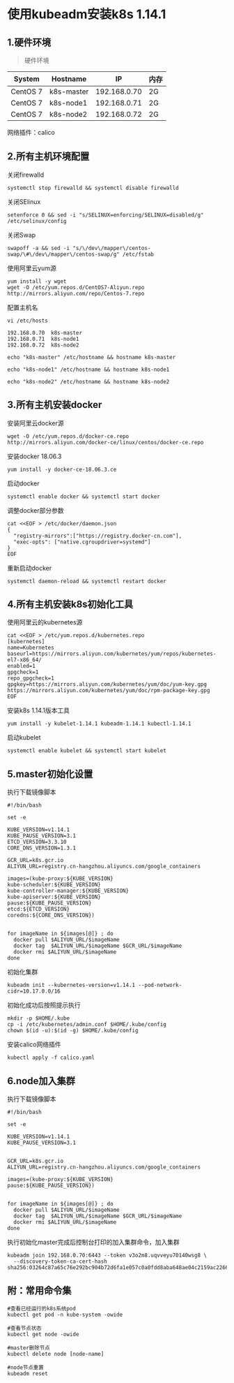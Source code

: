 # 使用kubeadm安装k8s 1.14.1

## 1.硬件环境
> 硬件环境

|System|Hostname|IP|内存|
|-|-|-|-|
|CentOS 7|k8s-master|192.168.0.70|2G|
|CentOS 7|k8s-node1|192.168.0.71|2G|
|CentOS 7|k8s-node2|192.168.0.72|2G|

网络插件：calico

## 2.所有主机环境配置
关闭firewalld

` systemctl stop firewalld && systemctl disable firewalld  `

关闭SElinux

` setenforce 0 && sed -i "s/SELINUX=enforcing/SELINUX=disabled/g" /etc/selinux/config `

关闭Swap

` swapoff -a && sed -i "s/\/dev\/mapper\/centos-swap/\#\/dev\/mapper\/centos-swap/g" /etc/fstab `

使用阿里云yum源

    yum install -y wget
    wget -O /etc/yum.repos.d/CentOS7-Aliyun.repo http://mirrors.aliyun.com/repo/Centos-7.repo 
    

配置主机名

    vi /etc/hosts
     
    192.168.0.70  k8s-master
    192.168.0.71  k8s-node1
    192.168.0.72  k8s-node2
     
    echo "k8s-master" /etc/hostname && hostname k8s-master
    
    echo "k8s-node1" /etc/hostname && hostname k8s-node1
    
    echo "k8s-node2" /etc/hostname && hostname k8s-node2
        
## 3.所有主机安装docker
安装阿里云docker源

`wget -O /etc/yum.repos.d/docker-ce.repo http://mirrors.aliyun.com/docker-ce/linux/centos/docker-ce.repo`

安装docker 18.06.3

`yum install -y docker-ce-18.06.3.ce`

启动docker

`systemctl enable docker && systemctl start docker`

调整docker部分参数

    cat <<EOF > /etc/docker/daemon.json
    {
      "registry-mirrors":["https://registry.docker-cn.com"],
      "exec-opts": ["native.cgroupdriver=systemd"]
    }
    EOF
    
重新启动docker

`systemctl daemon-reload && systemctl restart docker`

## 4.所有主机安装k8s初始化工具
使用阿里云的kubernetes源

    cat <<EOF > /etc/yum.repos.d/kubernetes.repo
    [kubernetes]
    name=Kubernetes
    baseurl=https://mirrors.aliyun.com/kubernetes/yum/repos/kubernetes-el7-x86_64/
    enabled=1
    gpgcheck=1
    repo_gpgcheck=1
    gpgkey=https://mirrors.aliyun.com/kubernetes/yum/doc/yum-key.gpg https://mirrors.aliyun.com/kubernetes/yum/doc/rpm-package-key.gpg
    EOF

安装k8s 1.14.1版本工具

`yum install -y kubelet-1.14.1 kubeadm-1.14.1 kubectl-1.14.1`

启动kubelet

`systemctl enable kubelet && systemctl start kubelet`

## 5.master初始化设置
执行下载镜像脚本
        
    #!/bin/bash
    
    set -e
    
    KUBE_VERSION=v1.14.1
    KUBE_PAUSE_VERSION=3.1
    ETCD_VERSION=3.3.10
    CORE_DNS_VERSION=1.3.1
    
    GCR_URL=k8s.gcr.io
    ALIYUN_URL=registry.cn-hangzhou.aliyuncs.com/google_containers
    
    images=(kube-proxy:${KUBE_VERSION}
    kube-scheduler:${KUBE_VERSION}
    kube-controller-manager:${KUBE_VERSION}
    kube-apiserver:${KUBE_VERSION}
    pause:${KUBE_PAUSE_VERSION}
    etcd:${ETCD_VERSION}
    coredns:${CORE_DNS_VERSION})
    
    
    for imageName in ${images[@]} ; do
      docker pull $ALIYUN_URL/$imageName
      docker tag  $ALIYUN_URL/$imageName $GCR_URL/$imageName
      docker rmi $ALIYUN_URL/$imageName
    done
    
初始化集群

`kubeadm init --kubernetes-version=v1.14.1 --pod-network-cidr=10.17.0.0/16`   

初始化成功后按照提示执行

    mkdir -p $HOME/.kube
    cp -i /etc/kubernetes/admin.conf $HOME/.kube/config
    chown $(id -u):$(id -g) $HOME/.kube/config 

安装calico网络插件

`kubectl apply -f calico.yaml`


## 6.node加入集群
执行下载镜像脚本

    #!/bin/bash
    
    set -e
    
    KUBE_VERSION=v1.14.1
    KUBE_PAUSE_VERSION=3.1
    
    
    GCR_URL=k8s.gcr.io
    ALIYUN_URL=registry.cn-hangzhou.aliyuncs.com/google_containers
    
    images=(kube-proxy:${KUBE_VERSION}
    pause:${KUBE_PAUSE_VERSION})
    
    
    for imageName in ${images[@]} ; do
      docker pull $ALIYUN_URL/$imageName
      docker tag  $ALIYUN_URL/$imageName $GCR_URL/$imageName
      docker rmi $ALIYUN_URL/$imageName
    done
    
执行初始化master完成后控制台打印的加入集群命令，加入集群

    kubeadm join 192.168.0.70:6443 --token v3o2m8.uqvveyu70140wsg8 \
      --discovery-token-ca-cert-hash sha256:03264c87a65c76e292bc904b72d6fa1e057c0a0fdd8aba648ae04c2159ac2266

## 附：常用命令集

    #查看已经运行的k8s系统pod
    kubectl get pod -n kube-system -owide
    
    #查看节点状态
    kubectl get node -owide
    
    #master删除节点
    kubectl delete node [node-name]

    #node节点重置
    kubeadm reset


